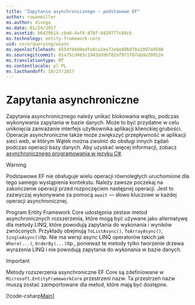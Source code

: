 ```yaml
---
title: "Zapytania asynchronicznego — podstawowe EF"
author: rowanmiller
ms.author: divega
ms.date: 01/24/2017
ms.assetid: b6429b14-cba0-4af4-878f-b829777c89cb
ms.technology: entity-framework-core
uid: core/querying/async
ms.openlocfilehash: 6554f04d0edfe0ca2ee72ebed8b878a1997a9500
ms.sourcegitcommit: 01a75cd483c1943ddd6f82af971f07abde20912e
ms.translationtype: MT
ms.contentlocale: pl-PL
ms.lasthandoff: 10/27/2017
---
```

# <a name="asynchronous-queries"></a>Zapytania asynchroniczne

Zapytania asynchronicznego należy unikać blokowania wątku, podczas wykonywania zapytania w bazie danych. Może to być przydatne w celu uniknięcia zamrażanie interfejs użytkownika aplikacji klienckiej grubości. Operacje asynchroniczne także może zwiększyć przepływność w aplikacji sieci web, w którym Wątek można zwolnić do obsługi innych żądań podczas operacji bazy danych. Aby uzyskać więcej informacji, zobacz [asynchronicznego programowania w języku C#](https://docs.microsoft.com/dotnet/csharp/async).

> [!WARNING]  
> Podstawowe EF nie obsługuje wielu operacji równoległych uruchomione dla tego samego wystąpienia kontekstu. Należy zawsze poczekaj na zakończenie operacji przed rozpoczęciem następnej operacji. Jest to zazwyczaj wykonywane za pomocą `await` — słowo kluczowe w każdej operacji asynchronicznej.

Program Entity Framework Core udostępnia zestaw metod asynchronicznych rozszerzenia, które mogą być używane jako alternatywę dla metody LINQ, które powodują zapytania do wykonania i wyników zwróconych. Przykłady obejmują `ToListAsync()`, `ToArrayAsync()`, `SingleAsync()`itp. Nie ma wersji async LINQ operatorów takich jak `Where(...)`, `OrderBy(...)`itp., ponieważ te metody tylko tworzenie drzewa wyrażenia LINQ i nie powodują zapytania do wykonania w bazie danych.

> [!IMPORTANT]  
> Metody rozszerzenia asynchroniczne EF Core są zdefiniowane w `Microsoft.EntityFrameworkCore` przestrzeni nazw. Ta przestrzeń nazw muszą zostać zaimportowane dla metod, które mają być dostępne.

[!code-csharp[Main](../../../samples/core/Querying/Querying/Async/Sample.cs#Sample)]
